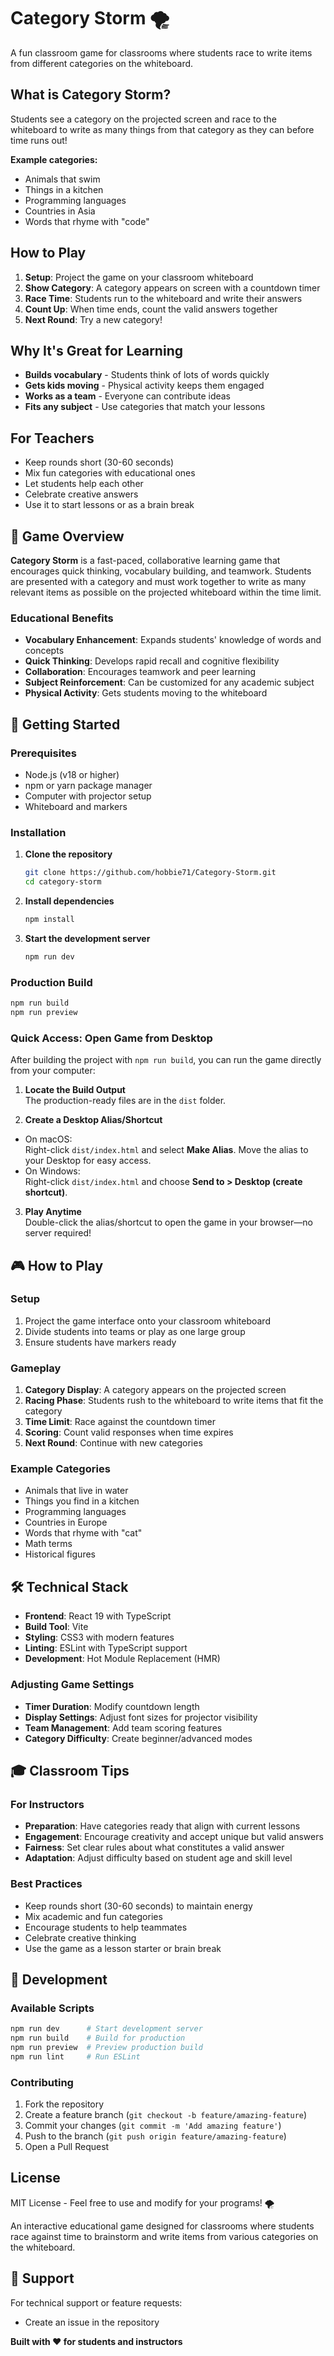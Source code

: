 # Category Storm 🌪️

A fun classroom game for classrooms where students race to write items from different categories on the whiteboard.

## What is Category Storm?

Students see a category on the projected screen and race to the whiteboard to write as many things from that category as they can before time runs out!

**Example categories:**

- Animals that swim
- Things in a kitchen
- Programming languages
- Countries in Asia
- Words that rhyme with "code"

## How to Play

1. **Setup**: Project the game on your classroom whiteboard
2. **Show Category**: A category appears on screen with a countdown timer
3. **Race Time**: Students run to the whiteboard and write their answers
4. **Count Up**: When time ends, count the valid answers together
5. **Next Round**: Try a new category!

## Why It's Great for Learning

- **Builds vocabulary** - Students think of lots of words quickly
- **Gets kids moving** - Physical activity keeps them engaged
- **Works as a team** - Everyone can contribute ideas
- **Fits any subject** - Use categories that match your lessons

## For Teachers

- Keep rounds short (30-60 seconds)
- Mix fun categories with educational ones
- Let students help each other
- Celebrate creative answers
- Use it to start lessons or as a brain break

## 🎯 Game Overview

**Category Storm** is a fast-paced, collaborative learning game that encourages quick thinking, vocabulary building, and teamwork. Students are presented with a category and must work together to write as many relevant items as possible on the projected whiteboard within the time limit.

### Educational Benefits

- **Vocabulary Enhancement**: Expands students' knowledge of words and concepts
- **Quick Thinking**: Develops rapid recall and cognitive flexibility
- **Collaboration**: Encourages teamwork and peer learning
- **Subject Reinforcement**: Can be customized for any academic subject
- **Physical Activity**: Gets students moving to the whiteboard

## 🚀 Getting Started

### Prerequisites

- Node.js (v18 or higher)
- npm or yarn package manager
- Computer with projector setup
- Whiteboard and markers

### Installation

1. **Clone the repository**

   ```bash
   git clone https://github.com/hobbie71/Category-Storm.git
   cd category-storm
   ```

2. **Install dependencies**

   ```bash
   npm install
   ```

3. **Start the development server**

   ```bash
   npm run dev
   ```

### Production Build

```bash
npm run build
npm run preview
```

### Quick Access: Open Game from Desktop

After building the project with `npm run build`, you can run the game directly from your computer:

1. **Locate the Build Output**  
   The production-ready files are in the `dist` folder.

2. **Create a Desktop Alias/Shortcut**

- On macOS:  
  Right-click `dist/index.html` and select **Make Alias**. Move the alias to your Desktop for easy access.
- On Windows:  
  Right-click `dist/index.html` and choose **Send to > Desktop (create shortcut)**.

3. **Play Anytime**  
   Double-click the alias/shortcut to open the game in your browser—no server required!

## 🎮 How to Play

### Setup

1. Project the game interface onto your classroom whiteboard
2. Divide students into teams or play as one large group
3. Ensure students have markers ready

### Gameplay

1. **Category Display**: A category appears on the projected screen
2. **Racing Phase**: Students rush to the whiteboard to write items that fit the category
3. **Time Limit**: Race against the countdown timer
4. **Scoring**: Count valid responses when time expires
5. **Next Round**: Continue with new categories

### Example Categories

- Animals that live in water
- Things you find in a kitchen
- Programming languages
- Countries in Europe
- Words that rhyme with "cat"
- Math terms
- Historical figures

## 🛠️ Technical Stack

- **Frontend**: React 19 with TypeScript
- **Build Tool**: Vite
- **Styling**: CSS3 with modern features
- **Linting**: ESLint with TypeScript support
- **Development**: Hot Module Replacement (HMR)

### Adjusting Game Settings

- **Timer Duration**: Modify countdown length
- **Display Settings**: Adjust font sizes for projector visibility
- **Team Management**: Add team scoring features
- **Category Difficulty**: Create beginner/advanced modes

## 🎓 Classroom Tips

### For Instructors

- **Preparation**: Have categories ready that align with current lessons
- **Engagement**: Encourage creativity and accept unique but valid answers
- **Fairness**: Set clear rules about what constitutes a valid answer
- **Adaptation**: Adjust difficulty based on student age and skill level

### Best Practices

- Keep rounds short (30-60 seconds) to maintain energy
- Mix academic and fun categories
- Encourage students to help teammates
- Celebrate creative thinking
- Use the game as a lesson starter or brain break

## 🔧 Development

### Available Scripts

```bash
npm run dev      # Start development server
npm run build    # Build for production
npm run preview  # Preview production build
npm run lint     # Run ESLint
```

### Contributing

1. Fork the repository
2. Create a feature branch (`git checkout -b feature/amazing-feature`)
3. Commit your changes (`git commit -m 'Add amazing feature'`)
4. Push to the branch (`git push origin feature/amazing-feature`)
5. Open a Pull Request

## License

MIT License - Feel free to use and modify for your programs! 🌪️

An interactive educational game designed for classrooms where students race against time to brainstorm and write items from various categories on the whiteboard.

## 🤝 Support

For technical support or feature requests:

- Create an issue in the repository

**Built with ❤️ for students and instructors**
